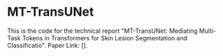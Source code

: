 # MT-TransUNet
This is the code for the technical report "MT-TransUNet: Mediating Multi-Task Tokens in Transformers
for Skin Lesion Segmentation and Classificatio". Paper Link: [].
